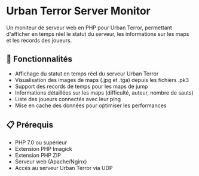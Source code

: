 # Urban Terror Server Monitor

Un moniteur de serveur web en PHP pour Urban Terror, permettant d'afficher en temps réel le statut du serveur, les informations sur les maps et les records des joueurs.

## 🌟 Fonctionnalités

- Affichage du statut en temps réel du serveur Urban Terror
- Visualisation des images de maps (.jpg et .tga) depuis les fichiers .pk3
- Support des records de temps pour les maps de jump
- Informations détaillées sur les maps (difficulté, auteur, nombre de sauts)
- Liste des joueurs connectés avec leur ping
- Mise en cache des données pour optimiser les performances

## 📋 Prérequis

- PHP 7.0 ou supérieur
- Extension PHP Imagick
- Extension PHP ZIP
- Serveur web (Apache/Nginx)
- Accès au serveur Urban Terror via UDP
